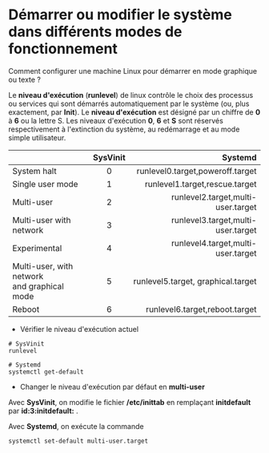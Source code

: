 # Démarrer ou modifier le système dans différents modes de fonctionnement

Comment configurer une machine Linux pour démarrer en mode graphique ou texte ?

Le **niveau d'exécution** (**runlevel**) de linux contrôle le choix des processus ou services qui sont démarrés automatiquement par le système (ou, plus exactement, par **Init**). Le **niveau d'exécution** est désigné par un chiffre de **0** à **6** ou la lettre S. Les niveaux d'exécution **0**, **6** et **S** sont réservés respectivement à l'extinction du système, au redémarrage et au mode simple utilisateur.

|                  | SysVinit    | Systemd                             |
| :---             |    :----:   |          ---:                       |
| System halt      | 0           | runlevel0.target,poweroff.target    |
| Single user mode | 1           | runlevel1.target,rescue.target      |
| Multi-user       | 2           | runlevel2.target,multi-user.target  |
| Multi-user with <br> network | 3    | runlevel3.target,multi-user.target |
| Experimental     | 4           | runlevel4.target,multi-user.target  |
| Multi-user, with network <br> and graphical mode | 5 | runlevel5.target, graphical.target |
| Reboot           | 6           | runlevel6.target,reboot.target      |

- Vérifier le niveau d'exécution actuel

```
# SysVinit
runlevel
```

```
# Systemd
systemctl get-default
```

- Changer le niveau d'exécution par défaut en **multi-user**

Avec **SysVinit**, on modifie le fichier **/etc/inittab** en remplaçant **initdefault** par **id:3:initdefault:** .

Avec **Systemd**, on exécute la commande 

```
systemctl set-default multi-user.target
```